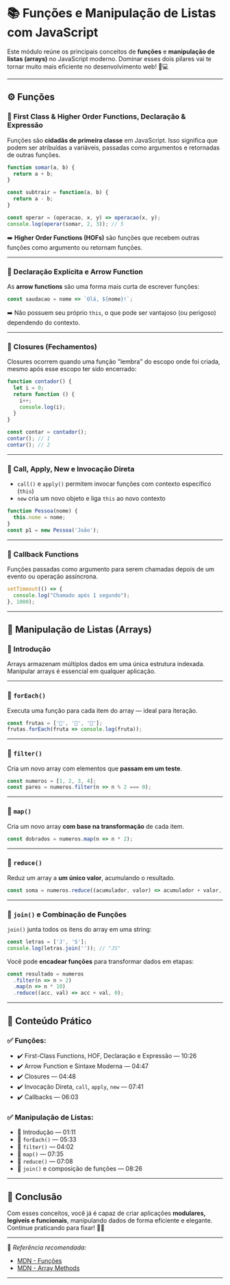 # 📚 Funções e Manipulação de Listas com JavaScript

Este módulo reúne os principais conceitos de **funções** e **manipulação de listas (arrays)** no JavaScript moderno. Dominar esses dois pilares vai te tornar muito mais eficiente no desenvolvimento web! 🧠💻

---

## ⚙️ Funções

### 🔹 First Class & Higher Order Functions, Declaração & Expressão
Funções são **cidadãs de primeira classe** em JavaScript. Isso significa que podem ser atribuídas a variáveis, passadas como argumentos e retornadas de outras funções.

```js
function somar(a, b) {
  return a + b;
}

const subtrair = function(a, b) {
  return a - b;
}

const operar = (operacao, x, y) => operacao(x, y);
console.log(operar(somar, 2, 3)); // 5
````

➡️ **Higher Order Functions (HOFs)** são funções que recebem outras funções como argumento ou retornam funções.

---

### 🔹 Declaração Explícita e Arrow Function

As **arrow functions** são uma forma mais curta de escrever funções:

```js
const saudacao = nome => `Olá, ${nome}!`;
```

➡️ Não possuem seu próprio `this`, o que pode ser vantajoso (ou perigoso) dependendo do contexto.

---

### 🔹 Closures (Fechamentos)

Closures ocorrem quando uma função "lembra" do escopo onde foi criada, mesmo após esse escopo ter sido encerrado:

```js
function contador() {
  let i = 0;
  return function () {
    i++;
    console.log(i);
  }
}

const contar = contador();
contar(); // 1
contar(); // 2
```

---

### 🔹 Call, Apply, New e Invocação Direta

* `call()` e `apply()` permitem invocar funções com contexto específico (`this`)
* `new` cria um novo objeto e liga `this` ao novo contexto

```js
function Pessoa(nome) {
  this.nome = nome;
}
const p1 = new Pessoa('João');
```

---

### 🔹 Callback Functions

Funções passadas como argumento para serem chamadas depois de um evento ou operação assíncrona.

```js
setTimeout(() => {
  console.log("Chamado após 1 segundo");
}, 1000);
```

---

## 🔄 Manipulação de Listas (Arrays)

### 🔹 Introdução

Arrays armazenam múltiplos dados em uma única estrutura indexada. Manipular arrays é essencial em qualquer aplicação.

---

### 🔹 `forEach()`

Executa uma função para cada item do array — ideal para iteração.

```js
const frutas = ['🍎', '🍌', '🍍'];
frutas.forEach(fruta => console.log(fruta));
```

---

### 🔹 `filter()`

Cria um novo array com elementos que **passam em um teste**.

```js
const numeros = [1, 2, 3, 4];
const pares = numeros.filter(n => n % 2 === 0);
```

---

### 🔹 `map()`

Cria um novo array **com base na transformação** de cada item.

```js
const dobrados = numeros.map(n => n * 2);
```

---

### 🔹 `reduce()`

Reduz um array a **um único valor**, acumulando o resultado.

```js
const soma = numeros.reduce((acumulador, valor) => acumulador + valor, 0);
```

---

### 🔹 `join()` e Combinação de Funções

`join()` junta todos os itens do array em uma string:

```js
const letras = ['J', 'S'];
console.log(letras.join('')); // "JS"
```

Você pode **encadear funções** para transformar dados em etapas:

```js
const resultado = numeros
  .filter(n => n > 2)
  .map(n => n * 10)
  .reduce((acc, val) => acc + val, 0);
```

---

## 🧪 Conteúdo Prático

### ✅ Funções:

* ✔️ First-Class Functions, HOF, Declaração e Expressão — 10:26
* ✔️ Arrow Function e Sintaxe Moderna — 04:47
* ✔️ Closures — 04:48
* ✔️ Invocação Direta, `call`, `apply`, `new` — 07:41
* ✔️ Callbacks — 06:03

### ✅ Manipulação de Listas:

* 🔄 Introdução — 01:11
* 🔄 `forEach()` — 05:33
* 🔄 `filter()` — 04:02
* 🔄 `map()` — 07:35
* 🔄 `reduce()` — 07:08
* 🔄 `join()` e composição de funções — 08:26

---

## 🎯 Conclusão

Com esses conceitos, você já é capaz de criar aplicações **modulares, legíveis e funcionais**, manipulando dados de forma eficiente e elegante. Continue praticando para fixar! 💪🚀

---

📘 *Referência recomendada:*

* [MDN - Funções](https://developer.mozilla.org/pt-BR/docs/Web/JavaScript/Guide/Functions)
* [MDN - Array Methods](https://developer.mozilla.org/pt-BR/docs/Web/JavaScript/Reference/Global_Objects/Array)

---
